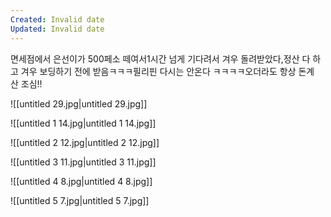 ```yaml
---
Created: Invalid date
Updated: Invalid date
---
```

면세점에서 은선이가 500페소 떼여서1시간 넘게 기다려서 겨우 돌려받았다,정산 다 하고 겨우 보딩하기 전에 받음ㅋㅋㅋ필리핀 다시는 안온다 ㅋㅋㅋㅋ오더라도 항상 돈계산 조심!!

![[untitled 29.jpg|untitled 29.jpg]]

![[untitled 1 14.jpg|untitled 1 14.jpg]]

![[untitled 2 12.jpg|untitled 2 12.jpg]]

![[untitled 3 11.jpg|untitled 3 11.jpg]]

![[untitled 4 8.jpg|untitled 4 8.jpg]]

![[untitled 5 7.jpg|untitled 5 7.jpg]]